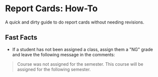 # Report Cards: How-To
A quick and dirty guide to do report cards without needing revisions.
## Fast Facts

 - If a student has not been assigned a class, assign them a "NG" grade and leave the following message in the comments: 
 > Course was not assigned for the semester. This course will be assigned for the following semester.
